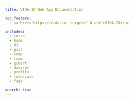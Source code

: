 ```yaml
---
title: VIDA.IO Web App Documentation

toc_footers:
  - <a href='https://vida.io' target="_blank">VIDA.IO</a>

includes:
  - intro
  - home
  - d3
  - gist
  - comp
  - team
  - gchart
  - dataset
  - profile
  - tutorials
  - faqs

search: true
---
```


